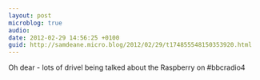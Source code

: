 ```yaml
---
layout: post
microblog: true
audio: 
date: 2012-02-29 14:56:25 +0100
guid: http://samdeane.micro.blog/2012/02/29/t174855548150353920.html
---
```

Oh dear - lots of drivel being talked about the Raspberry on #bbcradio4
